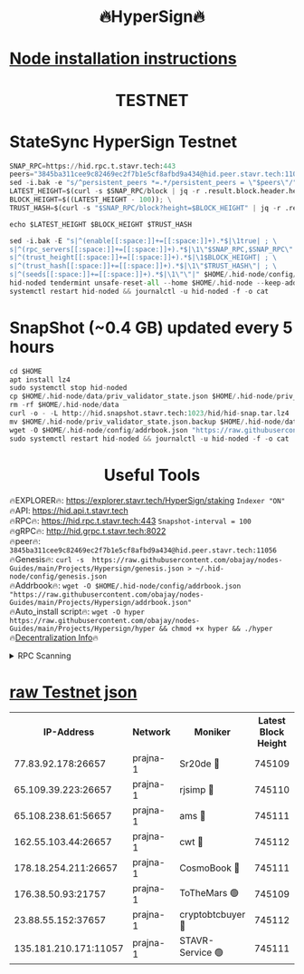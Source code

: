 <h1 align="center"> 🔥HyperSign🔥</h1>

[Node installation instructions](https://github.com/obajay/nodes-Guides/tree/main/Projects/Hypersign)
=

<h1 align="center"> TESTNET</h1>

# StateSync HyperSign Testnet
```python
SNAP_RPC=https://hid.rpc.t.stavr.tech:443
peers="3845ba311cee9c82469ec2f7b1e5cf8afbd9a434@hid.peer.stavr.tech:11056"
sed -i.bak -e "s/^persistent_peers *=.*/persistent_peers = \"$peers\"/" $HOME/.hid-node/config/config.toml
LATEST_HEIGHT=$(curl -s $SNAP_RPC/block | jq -r .result.block.header.height); \
BLOCK_HEIGHT=$((LATEST_HEIGHT - 100)); \
TRUST_HASH=$(curl -s "$SNAP_RPC/block?height=$BLOCK_HEIGHT" | jq -r .result.block_id.hash)

echo $LATEST_HEIGHT $BLOCK_HEIGHT $TRUST_HASH

sed -i.bak -E "s|^(enable[[:space:]]+=[[:space:]]+).*$|\1true| ; \
s|^(rpc_servers[[:space:]]+=[[:space:]]+).*$|\1\"$SNAP_RPC,$SNAP_RPC\"| ; \
s|^(trust_height[[:space:]]+=[[:space:]]+).*$|\1$BLOCK_HEIGHT| ; \
s|^(trust_hash[[:space:]]+=[[:space:]]+).*$|\1\"$TRUST_HASH\"| ; \
s|^(seeds[[:space:]]+=[[:space:]]+).*$|\1\"\"|" $HOME/.hid-node/config/config.toml
hid-noded tendermint unsafe-reset-all --home $HOME/.hid-node --keep-addr-book
systemctl restart hid-noded && journalctl -u hid-noded -f -o cat
```
# SnapShot (~0.4 GB) updated every 5 hours
```python
cd $HOME
apt install lz4
sudo systemctl stop hid-noded
cp $HOME/.hid-node/data/priv_validator_state.json $HOME/.hid-node/priv_validator_state.json.backup
rm -rf $HOME/.hid-node/data
curl -o - -L http://hid.snapshot.stavr.tech:1023/hid/hid-snap.tar.lz4 | lz4 -c -d - | tar -x -C $HOME/.hid-node --strip-components 2
mv $HOME/.hid-node/priv_validator_state.json.backup $HOME/.hid-node/data/priv_validator_state.json
wget -O $HOME/.hid-node/config/addrbook.json "https://raw.githubusercontent.com/obajay/nodes-Guides/main/Projects/Hypersign/addrbook.json"
sudo systemctl restart hid-noded && journalctl -u hid-noded -f -o cat
```

 <h1 align="center"> Useful Tools</h1>

🔥EXPLORER🔥:      https://explorer.stavr.tech/HyperSign/staking        `Indexer "ON"` \
🔥API:             https://hid.api.t.stavr.tech \
🔥RPC🔥:           https://hid.rpc.t.stavr.tech:443              `Snapshot-interval = 100` \
🔥gRPC🔥:          http://hid.grpc.t.stavr.tech:8022 \
🔥peer🔥:          `3845ba311cee9c82469ec2f7b1e5cf8afbd9a434@hid.peer.stavr.tech:11056` \
🔥Genesis🔥:     ```curl -s  https://raw.githubusercontent.com/obajay/nodes-Guides/main/Projects/Hypersign/genesis.json > ~/.hid-node/config/genesis.json``` \
🔥Addrbook🔥:    ```wget -O $HOME/.hid-node/config/addrbook.json "https://raw.githubusercontent.com/obajay/nodes-Guides/main/Projects/Hypersign/addrbook.json"``` \
🔥Auto_install script🔥: ```wget -O hyper https://raw.githubusercontent.com/obajay/nodes-Guides/main/Projects/Hypersign/hyper && chmod +x hyper && ./hyper``` \
🔥[Decentralization Info](https://github.com/obajay/StateSync-snapshots/tree/main/Projects/Hypersign/Decentralization)🔥

<details>
<summary>RPC Scanning</summary>

<h2 align="center"> We scan nodes in real time every 4 hours. And we provide the final result of RPC endpoints.
We cannot influence the operation of these nodes in any way. </h2>


```python
If Voting Power is higher than 0 --> then the Node is a validator of the network and may be subject to attack and be a potential threat to the chain.
```
```python
We marked such validators with a red symbol
```

</details>

[raw Testnet json](https://rpc-check.hypert.stavr.tech/hypert/rpc-hypert-result.json)
=

<table><tr><th>IP-Address</th><th>Network</th><th>Moniker</th><th>Latest Block Height</th><th>Earliest Block Height</th><th>Catching Up</th><th>Tx Index</th><th>Voting Power</th><th>Scan Time</th></tr><tr><td>77.83.92.178:26657</td><td>prajna-1</td><td>Sr20de 🔴</td><td>745109</td><td>1</td><td>False</td><td>on</td><td>1080256</td><td>2024-02-06T14:55:45.259183614UTC</td></tr><tr><td>65.109.39.223:26657</td><td>prajna-1</td><td>rjsimp 🔴</td><td>745110</td><td>1</td><td>False</td><td>on</td><td>1153118</td><td>2024-02-06T14:55:48.056702085UTC</td></tr><tr><td>65.108.238.61:56657</td><td>prajna-1</td><td>ams 🔴</td><td>745111</td><td>1</td><td>False</td><td>on</td><td>1191714</td><td>2024-02-06T14:55:54.939755151UTC</td></tr><tr><td>162.55.103.44:26657</td><td>prajna-1</td><td>cwt 🔴</td><td>745112</td><td>1</td><td>False</td><td>on</td><td>989833</td><td>2024-02-06T14:55:57.668958079UTC</td></tr><tr><td>178.18.254.211:26657</td><td>prajna-1</td><td>CosmoBook 🔴</td><td>745111</td><td>108201</td><td>False</td><td>on</td><td>990495</td><td>2024-02-06T14:55:54.562183349UTC</td></tr><tr><td>176.38.50.93:21757</td><td>prajna-1</td><td>ToTheMars 🟢</td><td>745109</td><td>635201</td><td>False</td><td>on</td><td>0</td><td>2024-02-06T14:55:45.661568980UTC</td></tr><tr><td>23.88.55.152:37657</td><td>prajna-1</td><td>cryptobtcbuyer 🔴</td><td>745112</td><td>645112</td><td>False</td><td>on</td><td>1176961</td><td>2024-02-06T14:55:57.956971231UTC</td></tr><tr><td>135.181.210.171:11057</td><td>prajna-1</td><td>STAVR-Service 🟢</td><td>745111</td><td>744501</td><td>False</td><td>on</td><td>0</td><td>2024-02-06T14:55:55.312337728UTC</td></tr></table>
